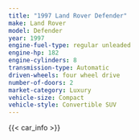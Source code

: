 ```yaml
---
title: "1997 Land Rover Defender"
make: Land Rover
model: Defender
year: 1997
engine-fuel-type: regular unleaded
engine-hp: 182
engine-cylinders: 8
transmission-type: Automatic
driven-wheels: four wheel drive
number-of-doors: 2
market-category: Luxury
vehicle-size: Compact
vehicle-style: Convertible SUV
---
```


{{< car_info >}}
